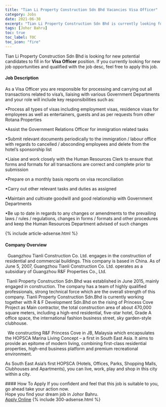 ```yaml
---
title: "Tian Li Property Construction Sdn Bhd Vacancies Visa Officer" 
category: Jobs 
date: 2021-06-30 
excerpt: "Tian Li Property Construction Sdn Bhd is currently looking for suitable person to fill in the Visa Officer which based in Johor Bahru" 
tags: [Johor Bahru] 
toc: true 
toc_label: TOC 
toc_icon: "fire" 
--- 
```


<p>Tian Li Property Construction Sdn Bhd is looking for new potential candidates to fill in for <b>Visa Officer</b> position. If you currently looking for new job opportunities and qualified with the job desc, feel free to apply this job.
</p><div><div><h4>Job Description</h4></div><div><div><span><div><p>As a Visa Officer you are responsible for processing and carrying out all transactions related to visa&#8217;s, liaising with various Government Departments and your role will include key responsibilities such as:</p><p>&#8226;Process all types of visas including employment visas, residence visas for employees as well as entertainers, guests and as per requests from other Rotana Properties</p><p>&#8226;Assist the Government Relations Officer for immigration related tasks</p><p>&#8226;Submit relevant documents periodically to the immigration / labour office with regards to cancelled / absconding employees and delete from the hotel&#8217;s sponsorship list</p><p>&#8226;Liaise and work closely with the Human Resources Clerk to ensure that forms and formats for all transactions are correct and complete prior to submission</p><p>&#8226;Prepare on a monthly basis reports on visa reconciliation</p><p>&#8226;Carry out other relevant tasks and duties as assigned</p><p>&#8226;Maintain and cultivate goodwill and good relationship with Government Departments</p><p>&#8226;Be up to date in regards to any changes or amendments to the prevailing laws / rules / regulations, changes in forms / formats and other procedures and keep the Human Resources Department advised of such changes</p></div></span></div></div></div> 
{% include article-adsense.html %} 
<div><div><h4>Company Overview</h4></div><div><div><span><div><p>&#160;&#160;Guangzhou Tianli Construction Co. Ltd. engages in the construction of residential and commercial buildings. This company is based in China. As of June 5, 2007, Guangzhou Tianli Construction Co. Ltd. operates as a subsidiary of Guangzhou R&amp;F Properties Co., Ltd.</p><p>&#160;Tianli Property Construction Sdn.Bhd was established in June 2015, mainly engaged in construction. The company has a team of highly qualified professionals, strong technical force which are the overall strength of this company.&#160;Tianli Property Construction Sdn.Bhd is currently working together with R &amp; F Development Sdn.Bhd on the rising of Princess Cove Project as Main contractor, the total construction area of about 470,000 square meters, including a high-end residential, five-star hotel, Grade A office space, the international fashion business street, sky garden-style clubhouse.</p><p>&#160;&#160;We constructing R&amp;F Princess Cove in JB, Malaysia which encapsulates the HOPSCA Marina Living Concept &#8211;&#160;a first in South East Asia. It aims to provide an epitome of modern living, combining first-class residential properties, high-end business platform and premium recreational environment.</p><p>As South East Asia&#8217;s first HOPSCA (Hotels, Offices, Parks, Shopping Malls, Clubhouses and Apartments), you can live, work, play and shop in this city within a city.</p></div></span></div></div></div> 
#### How To Apply 
If you confident and feel that this job is suitable to you, go ahead take your action now. <br/> 
Hope you find your dream job in Johor Bahru. <br/> 
<a href="https://www.jobstreet.com.my/en/job/visa-officer-4602114?jobId=jobstreet-my-job-4602114&" class="btn btn--info" target="_blank" rel="nofollow noopenner">Apply Online</a> 
{% include 300-adsense.html %} 